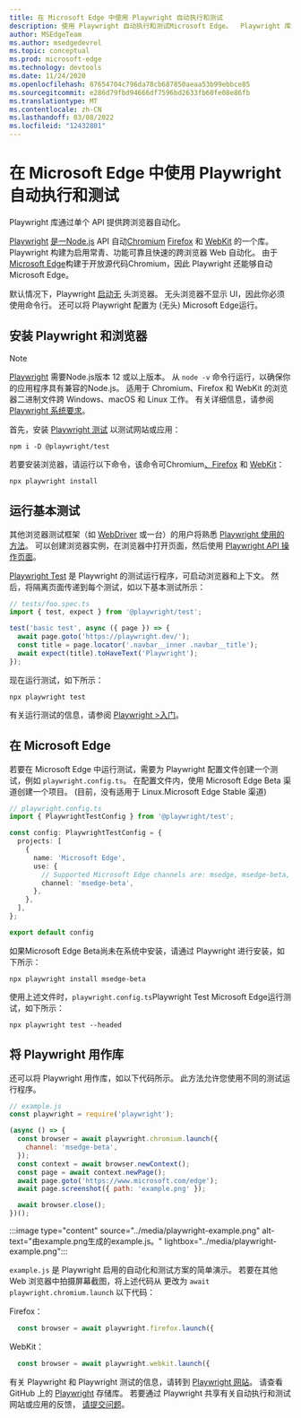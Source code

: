 ```yaml
---
title: 在 Microsoft Edge 中使用 Playwright 自动执行和测试
description: 使用 Playwright 自动执行和测试Microsoft Edge。  Playwright 库通过单个 API 提供跨浏览器自动化。
author: MSEdgeTeam
ms.author: msedgedevrel
ms.topic: conceptual
ms.prod: microsoft-edge
ms.technology: devtools
ms.date: 11/24/2020
ms.openlocfilehash: 87654704c796da78cb687850aeaa53b99ebbce85
ms.sourcegitcommit: e286d79fbd94666df7596bd2633fb60fe08e86fb
ms.translationtype: MT
ms.contentlocale: zh-CN
ms.lasthandoff: 03/08/2022
ms.locfileid: "12432801"
---
```

# <a name="use-playwright-to-automate-and-test-in-microsoft-edge"></a>在 Microsoft Edge 中使用 Playwright 自动执行和测试

Playwright 库通过单个 API 提供跨浏览器自动化。

[Playwright](https://playwright.dev/docs/intro) [ 是一Node.js](https://nodejs.org) API 自动[Chromium](https://www.chromium.org/Home) [Firefox](https://www.mozilla.org/firefox) 和 [WebKit](https://webkit.org) 的一个库。  Playwright 构建为启用常青、功能可靠且快速的跨浏览器 Web 自动化。  由于[Microsoft Edge](https://blogs.windows.com/windowsexperience/2018/12/06/microsoft-edge-making-the-web-better-through-more-open-source-collaboration)构建于开放源代码Chromium，因此 Playwright 还能够自动Microsoft Edge。

默认情况下，Playwright [启动无](https://en.wikipedia.org/wiki/Headless_browser) 头浏览器。  无头浏览器不显示 UI，因此你必须使用命令行。  还可以将 Playwright 配置为 (无头) Microsoft Edge运行。


<!-- ====================================================================== -->
## <a name="install-playwright-and-browsers"></a>安装 Playwright 和浏览器

> [!NOTE]
> [Playwright](https://playwright.dev/docs/intro) 需要Node.js版本 12 或以上版本。 从 `node -v` 命令行运行，以确保你的应用程序具有兼容的Node.js。  适用于 Chromium、Firefox 和 WebKit 的浏览器二进制文件跨 Windows、macOS 和 Linux 工作。 有关详细信息，请参阅 [Playwright 系统要求](https://playwright.dev/docs/library#system-requirements)。

首先，安装 [Playwright 测试](https://playwright.dev/docs/intro) 以测试网站或应用：

```console
npm i -D @playwright/test
```

若要安装浏览器，请运行以下命令，该命令可Chromium[、Firefox](https://www.mozilla.org/firefox) 和 [WebKit](https://webkit.org)：[](https://www.chromium.org/Home)

```console
npx playwright install 
```


<!-- ====================================================================== -->
## <a name="run-a-basic-test"></a>运行基本测试

其他浏览器测试框架（如 [WebDriver](../webdriver-chromium/index.md) 或一台）的用户将熟悉 [Playwright 使用的方法](../puppeteer/index.md)。  可以创建浏览器实例，在浏览器中打开页面，然后使用 [Playwright API 操作页面](https://playwright.dev/docs/api/class-playwright)。

[Playwright Test](https://playwright.dev/docs/intro) 是 Playwright 的测试运行程序，可启动浏览器和上下文。 然后，将隔离页面传递到每个测试，如以下基本测试所示：

```typescript
// tests/foo.spec.ts
import { test, expect } from '@playwright/test';

test('basic test', async ({ page }) => {
  await page.goto('https://playwright.dev/');
  const title = page.locator('.navbar__inner .navbar__title');
  await expect(title).toHaveText('Playwright');
});
```

现在运行测试，如下所示：

```console
npx playwright test
```

有关运行测试的信息，请参阅 [Playwright >入门](https://playwright.dev/docs/intro)。


<!-- ====================================================================== -->
## <a name="run-tests-in-microsoft-edge"></a>在 Microsoft Edge

若要在 Microsoft Edge 中运行测试，需要为 Playwright 配置文件创建一个测试，例如 `playwright.config.ts`。  在配置文件内，使用 Microsoft Edge Beta 渠道创建一个项目。  (目前，没有适用于 Linux.Microsoft Edge Stable 渠道) 

```typescript
// playwright.config.ts
import { PlaywrightTestConfig } from '@playwright/test';

const config: PlaywrightTestConfig = {
  projects: [
    {
      name: 'Microsoft Edge',
      use: {
        // Supported Microsoft Edge channels are: msedge, msedge-beta, msedge-dev, msedge-canary
        channel: 'msedge-beta',
      },
    },
  ],
};

export default config
```

如果Microsoft Edge Beta尚未在系统中安装，请通过 Playwright 进行安装，如下所示：

```console
npx playwright install msedge-beta
```

使用上述文件时，`playwright.config.ts`Playwright Test Microsoft Edge运行测试，如下所示：

```console
npx playwright test --headed
```


<!-- ====================================================================== -->
## <a name="use-playwright-as-a-library"></a>将 Playwright 用作库

还可以将 Playwright 用作库，如以下代码所示。  此方法允许您使用不同的测试运行程序。

```javascript
// example.js
const playwright = require('playwright');

(async () => {
  const browser = await playwright.chromium.launch({
    channel: 'msedge-beta',
  });
  const context = await browser.newContext();
  const page = await context.newPage();
  await page.goto('https://www.microsoft.com/edge');
  await page.screenshot({ path: 'example.png' });

  await browser.close();
})();
```

:::image type="content" source="../media/playwright-example.png" alt-text="由example.png生成的example.js。" lightbox="../media/playwright-example.png":::

`example.js` 是 Playwright 启用的自动化和测试方案的简单演示。  若要在其他 Web 浏览器中拍摄屏幕截图，将上述代码从 更改为 `await playwright.chromium.launch` 以下代码：

Firefox： 

```javascript
  const browser = await playwright.firefox.launch({
```

WebKit： 

```javascript
  const browser = await playwright.webkit.launch({
```

有关 Playwright 和 Playwright 测试的信息，请转到 [Playwright 网站](https://playwright.dev/docs/intro)。  请查看 GitHub 上的 [Playwright](https://github.com/microsoft/playwright) 存储库。  若要通过 Playwright 共享有关自动执行和测试网站或应用的反馈， [请提交问题](https://github.com/microsoft/playwright/issues/new/choose)。
